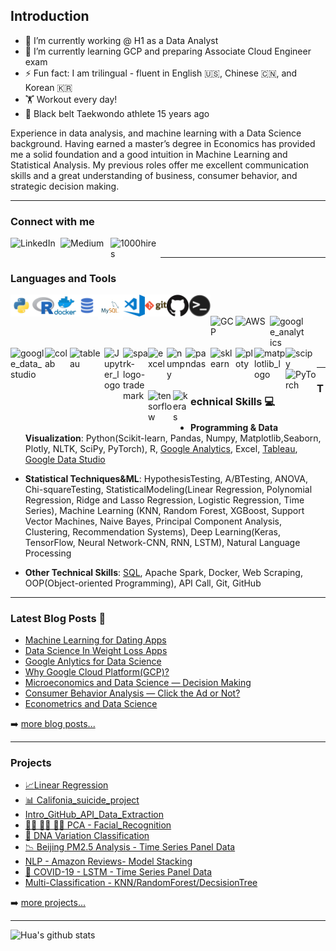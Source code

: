 ## Introduction

- 🔭  I’m currently working @ H1 as a Data Analyst
- 🌱 I’m currently learning GCP and preparing Associate Cloud Engineer exam
- ⚡ Fun fact: I am trilingual - fluent in English 🇺🇸, Chinese 🇨🇳, and Korean 🇰🇷
- 🏋️ Workout every day!
- 🏅 Black belt Taekwondo athlete 15 years ago

Experience in data analysis, and machine learning with a Data Science background. Having earned a master’s degree in Economics has provided me a solid foundation and a good intuition in Machine Learning and Statistical Analysis. My previous roles offer me excellent communication skills and a great understanding of business, consumer behavior, and strategic decision making.

---

### Connect with me

[<img align="left" alt="LinkedIn" width="80" src="https://github.com/melanieshi0120/melanieshi0120/blob/master/linkedin.ico" />]( http://www.linkedin.com/in/melanieseok-huashi)
[<img align="left" alt="Medium" width="80" src="https://github.com/melanieshi0120/melanieshi0120/blob/master/medium.ico" />](https://melaniesoek0120.medium.com)
[<img align="left" alt="1000hires" width="80" src="https://github.com/melanieshi0120/melanieshi0120/blob/master/1000hires.ico" />](https://1000hires.com/candidates/466)
<br />

---

### Languages and Tools

<img align="left" alt="Python" width="35" src="https://raw.githubusercontent.com/github/explore/80688e429a7d4ef2fca1e82350fe8e3517d3494d/topics/python/python.png" />
<img align="left" alt="R" width="35" src="https://raw.githubusercontent.com/github/explore/80688e429a7d4ef2fca1e82350fe8e3517d3494d/topics/r/r.png" />
<img align="left" alt="Docker" width="35" src="https://raw.githubusercontent.com/github/explore/80688e429a7d4ef2fca1e82350fe8e3517d3494d/topics/docker/docker.png" />
<img align="left" alt="SQL" width="35" src="https://raw.githubusercontent.com/github/explore/80688e429a7d4ef2fca1e82350fe8e3517d3494d/topics/sql/sql.png" />
<img align="left" alt="MySQL" width="40px" src="https://raw.githubusercontent.com/github/explore/80688e429a7d4ef2fca1e82350fe8e3517d3494d/topics/mysql/mysql.png" />
<img align="left" alt="Visual Studio Code" width="35" src="https://raw.githubusercontent.com/github/explore/80688e429a7d4ef2fca1e82350fe8e3517d3494d/topics/visual-studio-code/visual-studio-code.png" /> 
<img align="left" alt="Git" width="35" src="https://raw.githubusercontent.com/github/explore/80688e429a7d4ef2fca1e82350fe8e3517d3494d/topics/git/git.png" />
<img align="left" alt="GitHub" width="35" src="https://raw.githubusercontent.com/github/explore/78df643247d429f6cc873026c0622819ad797942/topics/github/github.png" />
<img align="left" alt="Terminal" width="35" src="https://raw.githubusercontent.com/github/explore/80688e429a7d4ef2fca1e82350fe8e3517d3494d/topics/terminal/terminal.png" />

<br />
<br />


<img align="left" alt="GCP" width="40" src="https://github.com/melanieshi0120/melanieshi0120/blob/master/images/GCP_LOG.png" />
<img align="left" alt="AWS" width="55" src="https://github.com/melanieshi0120/melanieshi0120/blob/master/images/AWS.jpeg" />
<img align="left" alt="google_analytics" width="55" src="https://github.com/melanieshi0120/melanieshi0120/blob/master/images/google_analytics.png" />
<img align="left" alt="google_data_studio" width="55" src="https://github.com/melanieshi0120/melanieshi0120/blob/master/images/google_data_studio.png" />
<img align="left" alt="colab" width="40" src="https://github.com/melanieshi0120/melanieshi0120/blob/master/images/colab.png" />
<img align="left" alt="tableau" width="55" src="https://github.com/melanieshi0120/melanieshi0120/blob/master/images/tableau.png" />
<img align="left" alt="Jupyter_logo" width="30" src="https://github.com/melanieshi0120/melanieshi0120/blob/master/images/Jupyter_logo.png" />
<img align="left" alt="spark-logo-trademark" width="40" src="https://github.com/melanieshi0120/melanieshi0120/blob/master/images/spark-logo-trademark.png" />
<img align="left" alt="excel" class="center" width="30" src="https://github.com/melanieshi0120/melanieshi0120/blob/master/images/excel.png" />

<br />
<br />

<img align="left" alt="numpy" width="30" src="https://github.com/melanieshi0120/melanieshi0120/blob/master/images/numpy.png" />
<img align="left" alt="pandas" width="40" src="https://github.com/melanieshi0120/melanieshi0120/blob/master/images/pandas.png" />
<img align="left" alt="sklearn" width="40" src="https://github.com/melanieshi0120/melanieshi0120/blob/master/images/sklearn.png" />
<img align="left" alt="ploty" width="30" src="https://github.com/melanieshi0120/melanieshi0120/blob/master/images/ploty.png" />
<img align="left" alt="matplotlib_logo" width="50" src="https://github.com/melanieshi0120/melanieshi0120/blob/master/images/matplotlib_logo.png" />
<img align="left" alt="scipy" width="50" src="https://github.com/melanieshi0120/melanieshi0120/blob/master/images/scipy.png" />
<img align="left" alt="PyTorch" class="center" width="50" src="https://github.com/melanieshi0120/melanieshi0120/blob/master/images/PyTorch.png" />
<img align="left" alt="tensorflow" class="center" width="40" src="https://github.com/melanieshi0120/melanieshi0120/blob/master/images/tensorflow.png" />
<img align="left" alt="keras" class="center" width="28" src="https://github.com/melanieshi0120/melanieshi0120/blob/master/images/keras.png" />

<br />
<br />

---
### Technical Skills 💻

- **Programming & Data Visualization**: 
Python(Scikit-learn, Pandas, Numpy, Matplotlib,Seaborn, Plotly, NLTK, SciPy, PyTorch), R, [Google Analytics](https://skillshop.exceedlms.com/student/award/58191870?referer=https%3A%2F%2Fskillshop.exceedlms.com%2Fstudent%2Fpath%2F2938%3Fuse_local%3Dtrue), Excel, [Tableau](https://udemy-certificate.s3.amazonaws.com/pdf/UC-D2VM8PS0.pdf), [Google Data Studio](https://datastudio.google.com/reporting/4ee545c3-090d-4c42-882e-a66c415d9b6e)

- **Statistical Techniques&ML**:
HypothesisTesting, A/BTesting, ANOVA, Chi-squareTesting, StatisticalModeling(Linear Regression, Polynomial Regression, Ridge and Lasso Regression, Logistic Regression, Time Series), Machine Learning (KNN, Random Forest, XGBoost, Support Vector Machines, Naive Bayes, Principal Component Analysis, Clustering, Recommendation Systems), Deep Learning(Keras, TensorFlow, Neural Network-CNN, RNN, LSTM), Natural Language Processing

- **Other Technical Skills**: [SQL](https://udemy-certificate.s3.amazonaws.com/pdf/UC-a9c0dd81-97ed-4b18-9fc7-26eb592f644a.pdf), Apache Spark, Docker, Web Scraping, OOP(Object-oriented Programming), API Call, Git, GitHub
---
### Latest Blog Posts 📕

- [Machine Learning for Dating Apps](https://medium.com/swlh/machine-learning-for-dating-apps-b02a6b1cee61)
- [Data Science In Weight Loss Apps](https://melaniesoek0120.medium.com/data-science-in-weight-loss-apps-3658b6e81054)
- [Google Anlytics for Data Science](https://melaniesoek0120.medium.com/google-anlytics-for-data-science-ef6854622137)
- [Why Google Cloud Platform(GCP)?](https://melaniesoek0120.medium.com/why-google-cloud-platform-gcp-380347730186)
- [Microeconomics and Data Science — Decision Making](https://medium.com/analytics-vidhya/microeconomics-and-data-science-f8f1cf49c9ee)
- [Consumer Behavior Analysis — Click the Ad or Not?](https://medium.com/swlh/consumer-behavior-analysis-click-or-not-6092491a89a2)
- [Econometrics and Data Science](https://melaniesoek0120.medium.com/econometrics-and-data-science-37a9580b56d1)


➡️ [more blog posts...](https://melaniesoek0120.medium.com/)

---
### Projects
- [📈Linear Regression](https://github.com/melanieshi0120/Agriculture_Project)
- [📊 Califonia_suicide_project](https://github.com/melanieshi0120/Califonia_suicide_project)
- [Intro_GitHub_API_Data_Extraction](https://github.com/melanieshi0120/Intro_GitHub_API_Data_Extraction)
- [🧒🏻 👦🏻 👧🏻 PCA - Facial_Recognition](https://github.com/melanieshi0120/Principal_Component_Analysis-PCA-_Facial_Recognition)
- [🧬 DNA Variation Classification](https://github.com/melanieshi0120/DNA_project)
- [📉 Beijing PM2.5 Analysis - Time Series Panel Data](https://github.com/melanieshi0120/DKHS)
- [NLP - Amazon Reviews- Model Stacking](https://github.com/melanieshi0120/NLP_Analysis_Amazon_Reviews)
- [🦠 COVID-19 - LSTM - Time Series Panel Data](https://github.com/melanieshi0120/COVID-19_global_time_series_panel_data)
- [Multi-Classification - KNN/RandomForest/DecsisionTree](https://github.com/melanieshi0120/Pump-it-Up-Data-Mining-the-Water-Table)

➡️ [more projects...](https://github.com/melanieshi0120?tab=repositories)

---
![Hua's github stats](https://github-readme-stats.vercel.app/api?username=melanieshi0120&show_icons=true)
